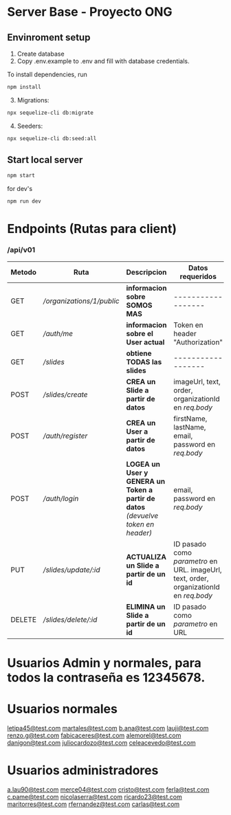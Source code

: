 # Server Base - Proyecto ONG


## Envinroment setup

1) Create database
2) Copy .env.example to .env and fill with database credentials.

To install dependencies, run
``` bash
npm install
```

3) Migrations:
``` bash
npx sequelize-cli db:migrate
```

4) Seeders:
``` bash
npx sequelize-cli db:seed:all
```

## Start local server

``` bash
npm start
```
for dev's
```
npm run dev
```

# Endpoints (Rutas para client)

### /api/v01

   |Metodo|Ruta|Descripcion|Datos requeridos|      
|----|-----|-------|  -------|   
|GET|_/organizations/1/public_|**informacion sobre SOMOS MAS**| ------------------
|GET|_/auth/me_|**informacion sobre el User actual**|Token en header "Authorization"
|GET|_/slides_|**obtiene TODAS las slides**| ------------------
|POST|_/slides/create_|**CREA un Slide a partir de datos**| imageUrl, text, order, organizationId en _req.body_
|POST|_/auth/register_|**CREA un User a partir de datos**| firstName, lastName, email, password en _req.body_
|POST|_/auth/login_|**LOGEA un User y GENERA un Token a partir de datos** _(devuelve token en header)_| email, password en _req.body_
|PUT|_/slides/update/:id_|**ACTUALIZA un Slide a partir de un id**| ID pasado como _parametro_ en URL. imageUrl, text, order, organizationId en _req.body_
|DELETE|_/slides/delete/:id_|**ELIMINA un Slide a partir de un id**| ID pasado como _parametro_ en URL 

# Usuarios Admin y normales, para todos la contraseña es 12345678.
# Usuarios normales

letipa45@test.com
martales@test.com
b.ana@test.com
lauji@test.com
renzo.g@test.com
fabicaceres@test.com
alemorel@test.com
danigon@test.com
juliocardozo@test.com
celeacevedo@test.com

# Usuarios administradores

a.lau90@test.com
merce04@test.com
cristo@test.com
ferla@test.com
c.pame@test.com
nicolaserra@test.com
ricardo23@test.com
maritorres@test.com
rfernandez@test.com
carlas@test.com

